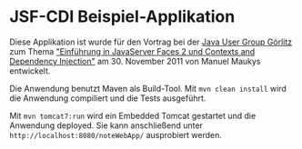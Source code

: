 # JSF-CDI Beispiel-Applikation
Diese Applikation ist wurde für den Vortrag bei der [Java User Group Görlitz](http://juggr.github.io) zum
Thema ["Einführung in JavaServer Faces 2 und Contexts and Dependency Injection"](http://juggr.github.io/2011/11/30/jsf-cdi.html) am 30. November 2011 von Manuel Maukys
entwickelt.

Die Anwendung benutzt Maven als Build-Tool. Mit `mvn clean install` wird die Anwendung compiliert und die Tests ausgeführt.

Mit `mvn tomcat7:run` wird ein Embedded Tomcat gestartet und die Anwendung deployed. Sie kann anschließend 
unter `http://localhost:8080/noteWebApp/` ausprobiert werden.




